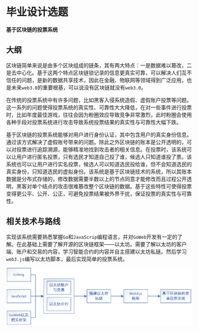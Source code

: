 # 毕业设计选题

**基于区块链的投票系统**

## 大纲

​		区块链简单来说是由多个区块组成的链条，其有两大特点：一是数据难以篡改，二是去中心化。基于这两个特点区块链锁记录的信息更真实可靠，可以解决人们互不信任的问题，是新的数据共享技术，因此在金融、物联网等领域得到广泛应用，也是未来`web3.0`的重要根基，可以说没有区块链就没有`web3.0`。

​		在传统的投票系统中有许多问题，比如黑客入侵系统造假、虚假账户投票等问题。这一系列的问题使得投票系统的真实性、可靠性大大降低，在对一些事件进行投票时，比如年度最佳游戏，往往会因为粉圈效应导致竞争非常激烈，此时粉圈会使用各种手段对投票系统进行攻击导致系统投票结果的真实性与可靠性大幅下跌。

​		基于区块链的投票系统能够对用户进行身份认证，其中包含用户的真实身份信息。通过该方式解决了虚假账号带来的问题。除此之外区块链的账本是公开透明的，可以对投票进行追踪溯源，能够精准地找到攻击者的相关信息。在投票时，该系统可以让用户进行匿名投票，只有选民才知道自己投了谁，候选人只知道谁投了票。该系统也可以让用户进行实名投票，候选人可以知道选民投给谁，但不会知道选民的真实身份，只知道选民的虚拟身份。该系统是基于区块链技术的系统，所以其账本数据是分布式存储的，修改数据需要半数以上的节点同意才能修改而且过程公开透明，黑客对单个结点的攻击很难篡改整个区块链的数据。基于这些特性可使得投票变得更公平、公开、公正，可避免投票结果被外界干扰，保证投票的真实性与可靠性。

## 相关技术与路线

​		实现该系统需要熟悉掌握`Go`和`JavaScrip`编程语言，并对`GoWeb`开发有一定的了解。在此基础上需要了解开源的区块链框架——以太坊。需要了解以太坊的客户端、账户和交易的内容，学习智能合约的内容并自主搭建以太坊私链。然后学习`web3.js`编写以太坊脚本，最后实现简单的投票系统。

<img src="./photo/技术路线.png" style="zoom:80%;" />